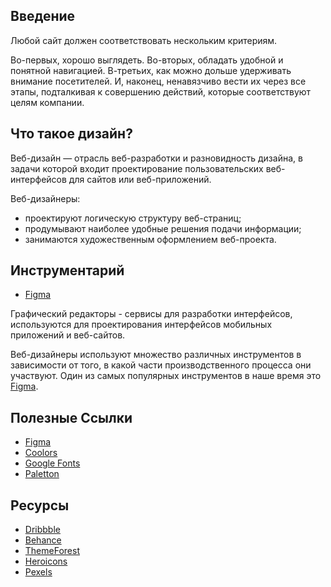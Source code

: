 ## Введение
Любой сайт должен соответствовать нескольким критериям.

Во-первых, хорошо выглядеть.
Во-вторых, обладать удобной и понятной навигацией.
В-третьих, как можно дольше удерживать внимание посетителей.
И, наконец, ненавязчиво вести их через все этапы, подталкивая к совершению действий, которые соответствуют целям компании.

## Что такое дизайн?
Веб-дизайн — отрасль веб-разработки и разновидность дизайна, в задачи которой входит проектирование пользовательских
веб-интерфейсов для сайтов или веб-приложений.

Веб-дизайнеры:

- проектируют логическую структуру веб-страниц;
- продумывают наиболее удобные решения подачи информации;
- занимаются художественным оформлением веб-проекта.

## Инструментарий
- [Figma](https://figma.com)

Графический редакторы - сервисы для разработки интерфейсов, используются для проектирования интерфейсов мобильных
приложений и веб-сайтов.

Веб-дизайнеры используют множество различных инструментов в зависимости от того, в какой части производственного
процесса они участвуют. Один из самых популярных инструментов в наше время это [Figma](https://figma.com).

## Полезные Ссылки
- [Figma](https://figma.com)
- [Coolors](https://coolors.co)
- [Google Fonts](https://fonts.google.com)
- [Paletton](https://paletton.com)

## Ресурсы
- [Dribbble](https://dribbble.com)
- [Behance](https://behance.net)
- [ThemeForest](https://themeforest.net)
- [Heroicons](https://heroicons.dev)
- [Pexels](https://www.pexels.com)
